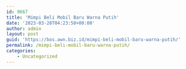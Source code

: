 ```yaml
---
id: 9667
title: 'Mimpi Beli Mobil Baru Warna Putih'
date: '2023-03-28T04:23:50+00:00'
author: admin
layout: post
guid: 'https://bos.awn.biz.id/mimpi-beli-mobil-baru-warna-putih/'
permalink: /mimpi-beli-mobil-baru-warna-putih/
categories:
    - Uncategorized
---
```


